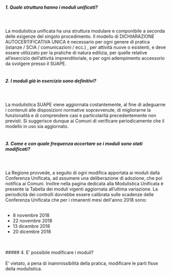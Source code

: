 ##### 1. Quale struttura hanno i moduli unificati?
<br><br/>
La modulistica unificata ha una struttura modulare e componibile a seconda delle esigenze del singolo procedimento.
Il modello di DICHIARAZIONE AUTOCERTIFICATIVA UNICA è necessario per ogni genere di pratica (istanze / SCIA / comunicazioni / ecc.) , per attività nuove o esistenti, e deve essere utilizzato  per la pratiche di natura edilizia, per quelle relative all’esercizio dell’attività imprenditoriale, e per ogni adempimento accessorio da svolgere presso il SUAPE.
<br>
<br>
##### 2. I moduli già in esercizio sono definitivi?
<br><br/>
La modulistica SUAPE viene aggiornata costantemente, al fine di adeguarne i contenuti alle disposizioni normative sopravvenute, di migliorarne la funzionalità e di comprendere casi e particolarità precedentemente non previsti.
Si suggerisce dunque ai Comuni di verificare periodicamente che il modello in uso sia aggiornato.
<br>
<br>
##### 3. Come e con quale frequenza accertare se i moduli sono stati modificati?
<br><br/>
La Regione provvede, a seguito di ogni modifica apportata ai moduli dalla Conferenza Unificata, ad assumere una deliberazione di adozione, che poi notifica ai Comuni. Inoltre nella pagina dedicata alla Modulistica Unificata è presente la Tabella dei moduli vigenti aggiornata all’ultima variazione. La periodicità dei controlli dovrebbe essere calibrata sulle scadenze delle Conferenza Unificata che per i rimanenti mesi dell'anno 2018 sono:
<br><br/>
- 8 novembre 2018
- 22 novembre 2018
- 13 dicembre 2018
- 20 dicembre 2018
<br>
<br>
##### 4. E’ possibile modificare i moduli?
<br><br/>
E’ vietato, a pena di inammissibilità della pratica, modificare le parti fisse della modulistica.
